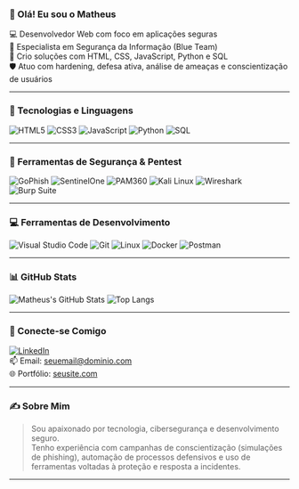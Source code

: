 ### 👋 Olá! Eu sou o Matheus

💻 Desenvolvedor Web com foco em aplicações seguras  
🔐 Especialista em Segurança da Informação (Blue Team)  
🚀 Crio soluções com HTML, CSS, JavaScript, Python e SQL  
🛡️ Atuo com hardening, defesa ativa, análise de ameaças e conscientização de usuários  

---

### 🧰 Tecnologias e Linguagens
![HTML5](https://img.shields.io/badge/HTML5-E34F26?logo=html5&logoColor=white)
![CSS3](https://img.shields.io/badge/CSS3-1572B6?logo=css3&logoColor=white)
![JavaScript](https://img.shields.io/badge/JavaScript-F7DF1E?logo=javascript&logoColor=000)
![Python](https://img.shields.io/badge/Python-3670A0?logo=python&logoColor=white)
![SQL](https://img.shields.io/badge/SQL-4479A1?logo=mysql&logoColor=white)

---

### 🔐 Ferramentas de Segurança & Pentest
![GoPhish](https://img.shields.io/badge/GoPhish-0097C1?logo=gnome-terminal&logoColor=white)
![SentinelOne](https://img.shields.io/badge/SentinelOne-4C4CFF?logo=shield&logoColor=white)
![PAM360](https://img.shields.io/badge/PAM360-4CAF50?logo=fortinet&logoColor=white)
![Kali Linux](https://img.shields.io/badge/Kali_Linux-268BFF?logo=linux&logoColor=white)
![Wireshark](https://img.shields.io/badge/Wireshark-1679A7?logo=wireshark&logoColor=white)
![Burp Suite](https://img.shields.io/badge/Burp_Suite-FF6F00?logo=burp-suite&logoColor=white)

---

### 💻 Ferramentas de Desenvolvimento
![Visual Studio Code](https://img.shields.io/badge/VS_Code-007ACC?logo=visualstudiocode&logoColor=white)
![Git](https://img.shields.io/badge/Git-F05032?logo=git&logoColor=white)
![Linux](https://img.shields.io/badge/Linux-FCC624?logo=linux&logoColor=000)
![Docker](https://img.shields.io/badge/Docker-2496ED?logo=docker&logoColor=white)
![Postman](https://img.shields.io/badge/Postman-FF6C37?logo=postman&logoColor=white)

---

### 📊 GitHub Stats
![Matheus's GitHub Stats](https://github-readme-stats.vercel.app/api?username=matheuszipper&show_icons=true&theme=dracula)
![Top Langs](https://github-readme-stats.vercel.app/api/top-langs/?username=matheuszipper&layout=compact&theme=dracula)

---

### 🔗 Conecte-se Comigo
[![LinkedIn](https://img.shields.io/badge/-LinkedIn-blue?logo=linkedin&logoColor=white)](https://linkedin.com/in/seulinkedin)  
📫 Email: seuemail@dominio.com  
🌐 Portfólio: [seusite.com](https://seusite.com)

---

### ✍️ Sobre Mim
> Sou apaixonado por tecnologia, cibersegurança e desenvolvimento seguro.  
> Tenho experiência com campanhas de conscientização (simulações de phishing), automação de processos defensivos e uso de ferramentas voltadas à proteção e resposta a incidentes.  

---


